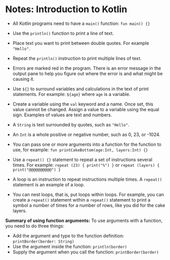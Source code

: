 # Notes: Introduction to Kotlin

- All Kotlin programs need to have a `main()` function: `fun main() {}`
- Use the `println()` function to print a line of text.
- Place text you want to print between double quotes. For example `"Hello"`.
- Repeat the `println()` instruction to print multiple lines of text.
- Errors are marked red in the program. There is an error message in the output pane to help you figure out where the error is and what might be causing it.

- Use `${}` to surround variables and calculations in the text of print statements. For example: `${age}` where `age` is a variable.
- Create a variable using the `val` keyword and a name. Once set, this value cannot be changed. Assign a value to a variable using the equal sign. Examples of values are text and numbers.
- A `String` is text surrounded by quotes, such as `"Hello"`.
- An `Int` is a whole positive or negative number, such as 0, 23, or -1024.
- You can pass one or more arguments into a function for the function to use, for example: `fun printCakeBottom(age:Int, layers:Int) {}`
- Use a `repeat() {}` statement to repeat a set of instructions several times. For example: `repeat (23) { print("%") }` or `repeat (layers) { print("@@@@@@@@@@") }`
- A loop is an instruction to repeat instructions multiple times. A `repeat()` statement is an example of a loop.
- You can nest loops, that is, put loops within loops. For example, you can create a `repeat()` statement within a `repeat()` statement to print a symbol a number of times for a number of rows, like you did for the cake layers.

**Summary of using function arguments:** To use arguments with a function, you need to do three things:

- Add the argument and type to the function definition: `printBorder(border: String)`
- Use the argument inside the function: `println(border)`
- Supply the argument when you call the function: `printBorder(border)`
